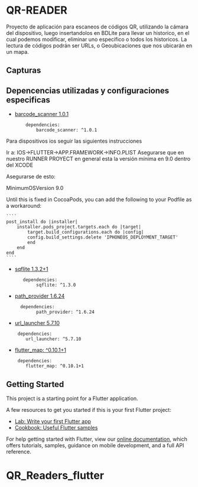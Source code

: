 # QR-READER

Proyecto de aplicación para escaneos de códigos QR, utilizando la cámara del dispositivo,
luego insertandolos en BDLite para llevar un historico, en el cual podemos modificar, eliminar uno
especifico o todos los historicos.
La lectura de códigos podrán ser URLs, o Geoubicaciones que nos ubicarán en un mapa.

## Capturas




## Depencencias utilizadas y configuraciones especificas

- [barcode_scanner 1.0.1](https://pub.dev/packages/barcode_scanner)

    ````
        dependencies:
            barcode_scanner: ^1.0.1
    ````

Para dispositivos ios seguir las siguientes instrucciones

Ir a: IOS->FLUTTER->APP.FRAMEWORK->INFO.PLIST
Asegurarse que en nuestro RUNNER PROYECT en general esta la versión mínima en 9.0 dentro del XCODE

Asegurarse de esto:

<key>MinimumOSVersion</key>
<string>9.0</string>  

Until this is fixed in CocoaPods, you can add the following to your Podfile as a workaround:

    ````
    post_install do |installer|
        installer.pods_project.targets.each do |target|
            target.build_configurations.each do |config|
            config.build_settings.delete 'IPHONEOS_DEPLOYMENT_TARGET'
            end
        end
    end
    ````

- [sqflite 1.3.2+1](https://pub.dev/packages/sqflite)

    ````
       dependencies:
            sqflite: ^1.3.0
    ````

- [path_provider 1.6.24](https://pub.dev/packages/path_provider)

    ````
      dependencies:
            path_provider: ^1.6.24
    ````

- [url_launcher 5.7.10](https://pub.dev/packages/url_launcher)

    ````
     dependencies:
        url_launcher: ^5.7.10
    ````

- [flutter_map: ^0.10.1+1](https://pub.dev/packages/flutter_map)

    ````
     dependencies:
        flutter_map: ^0.10.1+1
    ````
    

## Getting Started

This project is a starting point for a Flutter application.

A few resources to get you started if this is your first Flutter project:

- [Lab: Write your first Flutter app](https://flutter.dev/docs/get-started/codelab)
- [Cookbook: Useful Flutter samples](https://flutter.dev/docs/cookbook)

For help getting started with Flutter, view our
[online documentation](https://flutter.dev/docs), which offers tutorials,
samples, guidance on mobile development, and a full API reference.

# QR_Readers_flutter

